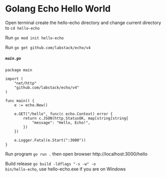 # Golang Echo Hello World

Open terminal create the hello-echo directory and change current directory to <code>cd hello-echo</code>

Run <code>go mod init hello-echo</code>

Run <code>go get github.com/labstack/echo/v4</code>

<h5><strong><code>main.go</code></strong></h5>

```golang
package main

import (
	"net/http"
	"github.com/labstack/echo/v4"
)

func main() {
	e := echo.New()

	e.GET("/hello", func(c echo.Context) error {
		return c.JSON(http.StatusOK, map[string]string{
			"message": "Hello, Echo!",
		})
	})

	e.Logger.Fatal(e.Start(":3000"))
}
```

Run program <code>go run .</code> then open browser http://localhost:3000/hello

Build release <code>go build -ldflags "-s -w" -o bin/hello-echo</code>, use hello-echo.exe if you are on Windows
